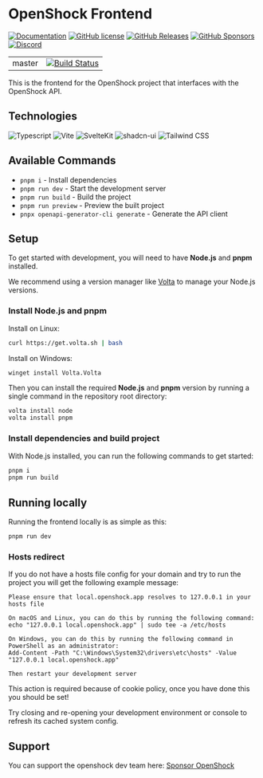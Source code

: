 # OpenShock Frontend

[![Documentation](https://img.shields.io/badge/docs-mkdocs-blue.svg)](https://openshock.org)
[![GitHub license](https://img.shields.io/github/license/openshock/frontend.svg)](https://raw.githubusercontent.com/openshock/frontend/master/LICENSE)
[![GitHub Releases](https://img.shields.io/github/release/openshock/frontend.svg)](https://github.com/openshock/frontend/releases)
[![GitHub Sponsors](https://img.shields.io/badge/GitHub-Sponsors-ff69b4)](https://github.com/sponsors/openshock)
[![Discord](https://img.shields.io/discord/1078124408775901204)](https://discord.gg/openshock)

<table>
  <tr>
    <td>master</td>
    <td><a href="https://github.com/OpenShock/Frontend/actions/workflows/ci-master.yml"><img src="https://github.com/OpenShock/Frontend/actions/workflows/ci-master.yml/badge.svg?branch=master" alt="Build Status" /></a></td>
  </tr>
</table>

This is the frontend for the OpenShock project that interfaces with the OpenShock API.

## Technologies

![Typescript](https://img.shields.io/badge/TypeScript-007ACC?style=for-the-badge&logo=typescript&logoColor=white)
![Vite](https://img.shields.io/badge/Vite-646CFF?style=for-the-badge&logo=vite&logoColor=white)
![SvelteKit](https://img.shields.io/badge/SvelteKit-4A4A55?style=for-the-badge&logo=svelte&logoColor=FF3E00)
![shadcn-ui](https://img.shields.io/badge/shadcn/ui-000?style=for-the-badge&logo=shadcnui&logoColor=orange)
![Tailwind CSS](https://img.shields.io/badge/Tailwind_CSS-38B2AC?style=for-the-badge&logo=tailwind-css&logoColor=white)

## Available Commands

- `pnpm i` - Install dependencies
- `pnpm run dev` - Start the development server
- `pnpm run build` - Build the project
- `pnpm run preview` - Preview the built project
- `pnpx openapi-generator-cli generate` - Generate the API client

## Setup

To get started with development, you will need to have **Node.js** and **pnpm** installed.

We recommend using a version manager like [Volta](https://docs.volta.sh/guide/getting-started) to manage your Node.js versions.

### Install Node.js and pnpm

Install on Linux:

```bash
curl https://get.volta.sh | bash
```

Install on Windows:

```pwsh
winget install Volta.Volta
```

Then you can install the required **Node.js** and **pnpm** version by running a single command in the repository root directory:

```bash
volta install node
volta install pnpm
```

### Install dependencies and build project

With Node.js installed, you can run the following commands to get started:

```bash
pnpm i
pnpm run build
```

## Running locally

Running the frontend locally is as simple as this:

```bash
pnpm run dev
```

### Hosts redirect

If you do not have a hosts file config for your domain and try to run the project you will get the following example message:

```
Please ensure that local.openshock.app resolves to 127.0.0.1 in your hosts file

On macOS and Linux, you can do this by running the following command:
echo "127.0.0.1 local.openshock.app" | sudo tee -a /etc/hosts

On Windows, you can do this by running the following command in PowerShell as an administrator:
Add-Content -Path "C:\Windows\System32\drivers\etc\hosts" -Value "127.0.0.1 local.openshock.app"

Then restart your development server
```

This action is required because of cookie policy, once you have done this you should be set!

Try closing and re-opening your development environment or console to refresh its cached system config.

## Support

You can support the openshock dev team here: [Sponsor OpenShock](https://github.com/sponsors/OpenShock)

